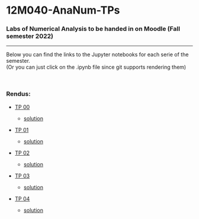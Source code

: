 # 12M040-AnaNum-TPs
### Labs of Numerical Analysis to be handed in on Moodle (Fall semester 2022)

---

Below you can find the links to the Jupyter notebooks for each serie of the semester.  
(Or you can just click on the .ipynb file since git supports rendering them)

<br/>

### Rendus:

- [TP 00](https://nbviewer.org/github/David-Kyrat/12M040-AnaNum-TPs/blob/master/TP00.ipynb)
  - [solution](https://nbviewer.org/github/David-Kyrat/12M040-AnaNum-TPs/blob/master/solutions/tp0_solutions.ipynb)

- [TP 01](https://nbviewer.org/github/David-Kyrat/12M040-AnaNum-TPs/blob/master/TP01.ipynb)
  - [solution](https://nbviewer.org/github/David-Kyrat/12M040-AnaNum-TPs/blob/master/solutions/tp0_solutions.ipynb)

- [TP 02](https://nbviewer.org/github/David-Kyrat/12M040-AnaNum-TPs/blob/master/TP02.ipynb)
  - [solution](https://nbviewer.org/github/David-Kyrat/12M040-AnaNum-TPs/blob/master/solutions/tp0_solutions.ipynb)

- [TP 03](https://nbviewer.org/github/David-Kyrat/12M040-AnaNum-TPs/blob/master/TP03.ipynb)
  - [solution](https://nbviewer.org/github/David-Kyrat/12M040-AnaNum-TPs/blob/master/solutions/tp0_solutions.ipynb)

- [TP 04](https://nbviewer.org/github/David-Kyrat/12M040-AnaNum-TPs/blob/master/TP04.ipynb)
  - [solution](https://nbviewer.org/github/David-Kyrat/12M040-AnaNum-TPs/blob/master/solutions/tp0_solutions.ipynb)
